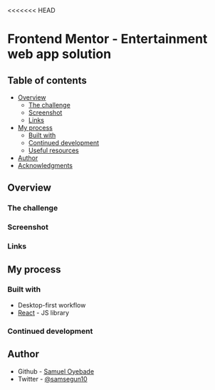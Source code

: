 <<<<<<< HEAD

# Frontend Mentor - Entertainment web app solution

<!-- This is a solution to the [Entertainment web app challenge on Frontend Mentor](https://www.frontendmentor.io/challenges/entertainment-web-app-J-UhgAW1X). Frontend Mentor challenges help you improve your coding skills by building realistic project. -->

## Table of contents

-   [Overview](#overview)
    -   [The challenge](#the-challenge)
    -   [Screenshot](#screenshot)
    -   [Links](#links)
-   [My process](#my-process)
    -   [Built with](#built-with)
    -   [Continued development](#continued-development)
    -   [Useful resources](#useful-resources)
-   [Author](#author)
-   [Acknowledgments](#acknowledgments)

## Overview

### The challenge

<!-- Users should be able to:

-   View the optimal layout for the app depending on their device's screen size
-   See hover states for all interactive elements on the page
-   Navigate between Home, Movies, TV Series, and Bookmarked Shows pages
-   Add/Remove bookmarks from all movies and TV series
-   Search for relevant shows on all pages
-   **Bonus**: Build this project as a full-stack application
-   **Bonus**: If you're building a full-stack app, we provide authentication screen (sign-up/login) designs if you'd like to create an auth flow -->

### Screenshot

<!-- ![screenshot](./src/starter-code/entertainment-capture.jpeg) -->

### Links

<!--
-   Solution URL: [GitHub](https://github.com/Samsegun/Entertainment-web-app)
-   Live Site URL: [Netlify](https://samsegun-entertainment-app.netlify.app/) -->

## My process

### Built with

-   Desktop-first workflow
-   [React](https://reactjs.org/) - JS library

### Continued development

## Author

-   Github - [Samuel Oyebade](https://github.com/Samsegun/)
-   Twitter - [@samsegun10](https://www.twitter.com/samsegun10)
